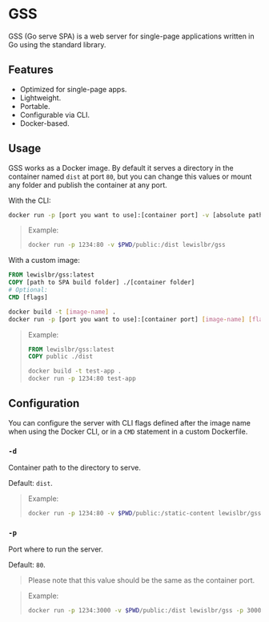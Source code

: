 # GSS

GSS (Go serve SPA) is a web server for single-page applications written in Go using the standard library.

## Features

- Optimized for single-page apps.
- Lightweight.
- Portable.
- Configurable via CLI.
- Docker-based.

## Usage

GSS works as a Docker image. By default it serves a directory in the container named `dist` at port `80`, but you can change this values or mount any folder and publish the container at any port.

With the CLI:

```sh
docker run -p [port you want to use]:[container port] -v [absolute path to SPA build folder]:/[container folder] lewislbr/gss [flags]
```

> Example:
>
> ```sh
> docker run -p 1234:80 -v $PWD/public:/dist lewislbr/gss
> ```

With a custom image:

```dockerfile
FROM lewislbr/gss:latest
COPY [path to SPA build folder] ./[container folder]
# Optional:
CMD [flags]
```

```sh
docker build -t [image-name] .
docker run -p [port you want to use]:[container port] [image-name] [flags]
```

> Example:
>
> ```dockerfile
> FROM lewislbr/gss:latest
> COPY public ./dist
> ```
>
> ```sh
> docker build -t test-app .
> docker run -p 1234:80 test-app
> ```

## Configuration

You can configure the server with CLI flags defined after the image name when using the Docker CLI, or in a `CMD` statement in a custom Dockerfile.

### `-d`

Container path to the directory to serve.

Default: `dist`.

> Example:
>
> ```sh
> docker run -p 1234:80 -v $PWD/public:/static-content lewislbr/gss -d static-content
> ```

### `-p`

Port where to run the server.

Default: `80`.

> Please note that this value should be the same as the container port.

> Example:
>
> ```sh
> docker run -p 1234:3000 -v $PWD/public:/dist lewislbr/gss -p 3000
> ```
